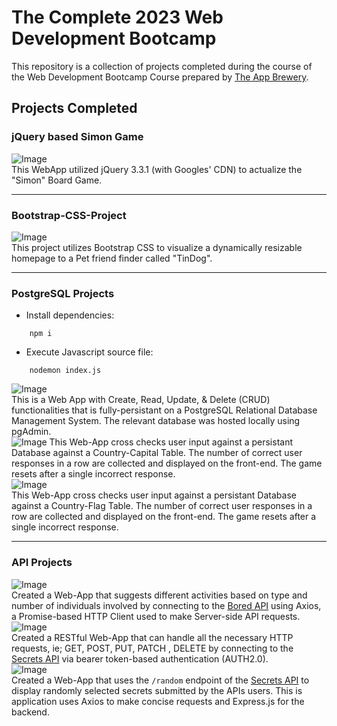 # The Complete 2023 Web Development Bootcamp
This repository is a collection of projects completed during the course of the Web Development Bootcamp Course prepared by [The App Brewery](https://appbrewery.com/).

## Projects Completed
### jQuery based Simon Game
![Image](project-snippets/jquery.png)  
This WebApp utilized jQuery 3.3.1 (with Googles' CDN) to actualize the "Simon" Board Game.
* * *
### Bootstrap-CSS-Project
![Image](project-snippets/bootstrap.png)  
This project utilizes Bootstrap CSS to visualize a dynamically resizable homepage to a Pet friend finder called "TinDog".
* * *
### PostgreSQL Projects
* Install dependencies:  
```
    npm i
```
* Execute Javascript source file:
```
    nodemon index.js
```

![Image](project-snippets/crud-postgres.png)  
This is a Web App with Create, Read, Update, & Delete (CRUD) functionalities that is fully-persistant on a PostgreSQL Relational Database Management System. The relevant database was hosted locally using pgAdmin.   
![Image](project-snippets/capitals-postgres.png)
This Web-App cross checks user input against a persistant Database against a Country-Capital Table. The number of correct user responses in a row are collected and displayed on the front-end. The game resets after a single incorrect response.  
![Image](project-snippets/flags-postgres.png)  
This Web-App cross checks user input against a persistant Database against a Country-Flag Table. The number of correct user responses in a row are collected and displayed on the front-end. The game resets after a single incorrect response.  

* * *
### API Projects
![Image](project-snippets/axios-api.png)  
Created a Web-App that suggests different activities based on type and number of individuals involved by connecting to the [Bored API](https://bored-api.appbrewery.com/) using Axios, a Promise-based HTTP Client used to make Server-side API requests.   
![Image](project-snippets/rest-api.png)   
Created a RESTful Web-App that can handle all the necessary HTTP requests, ie; GET, POST, PUT, PATCH , DELETE by connecting to the [Secrets API](https://secrets-api.appbrewery.com/) via bearer token-based authentication (AUTH2.0).  
![Image](project-snippets/secrets-api.png)  
Created a Web-App that uses the `/random` endpoint of the [Secrets API](https://secrets-api.appbrewery.com/) to display randomly selected secrets submitted by the APIs users. This is application uses Axios to make concise requests and Express.js for the backend.